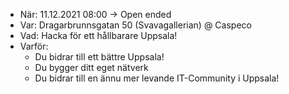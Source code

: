 

- När: 11.12.2021 08:00 -> Open ended
- Var: Dragarbrunnsgatan 50 (Svavagallerian) @ Caspeco
- Vad: Hacka för ett hållbarare Uppsala!
- Varför: 
  - Du bidrar till ett bättre Uppsala! 
  - Du bygger ditt eget nätverk 
  - Du bidrar till en ännu mer levande IT-Community i Uppsala!
